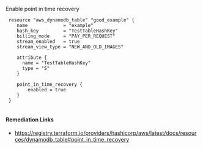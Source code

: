 
Enable point in time recovery

```hcl
 resource "aws_dynamodb_table" "good_example" {
 	name             = "example"
 	hash_key         = "TestTableHashKey"
 	billing_mode     = "PAY_PER_REQUEST"
 	stream_enabled   = true
 	stream_view_type = "NEW_AND_OLD_IMAGES"
   
 	attribute {
 	  name = "TestTableHashKey"
 	  type = "S"
 	}
 
 	point_in_time_recovery {
 		enabled = true
 	}
 }
 
```

#### Remediation Links
 - https://registry.terraform.io/providers/hashicorp/aws/latest/docs/resources/dynamodb_table#point_in_time_recovery


